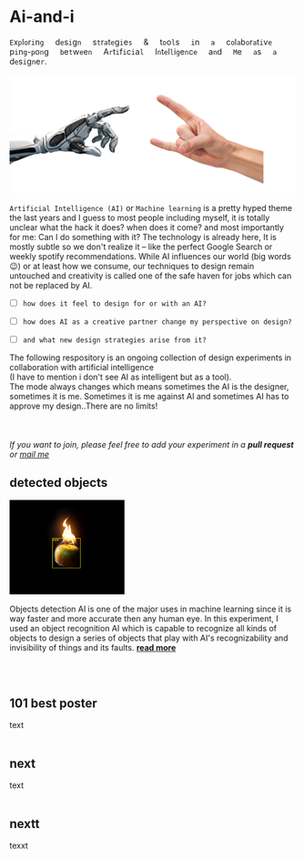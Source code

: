 # Ai-and-i

`E`x`p`l`o`r`i`n`g` &nbsp; &nbsp; d`e`s`i`g`n` &nbsp; &nbsp; s`t`r`a`t`e`g`i`e`s` &nbsp; &nbsp; &amp; &nbsp; &nbsp; t`o`o`l`s &nbsp; &nbsp; `i`n &nbsp; &nbsp; `a` &nbsp; &nbsp; c`o`l`a`b`o`r`a`t`i`v`e` &nbsp; &nbsp; p`i`n`g`-`p`o`n`g &nbsp; &nbsp; `b`e`t`w`e`e`n` &nbsp; &nbsp; A`r`t`i`f`i`c`i`a`l` &nbsp; &nbsp;  I`n`t`e`l`l`i`g`e`n`c`e` &nbsp; &nbsp; a`n`d &nbsp; &nbsp; `M`e &nbsp; &nbsp; `a`s &nbsp; &nbsp; `a` &nbsp; &nbsp; d`e`s`i`g`n`e`r`.

![ai and i](img/robot-metal-hand.jpg)

`Artificial Intelligence (AI)` or `Machine learning` is a pretty hyped theme the last years and I guess to most people including myself, it is totally unclear what the hack it does? when does it come? and most importantly for me: Can I do something with it?
The technology is already here, It is mostly subtle so we don't realize it – like the perfect Google Search or weekly spotify recommendations. While AI influences our world (big words 😉) or at least how we consume, our techniques to design remain untouched and creativity is called one of the safe haven for jobs which can not be replaced by AI.
  
  - [ ] `how does it feel to design for or with an AI?`
  - [ ] `how does AI as a creative partner change my perspective on design?` 
  - [ ] `and what new design strategies arise from it?`


The following respository is an ongoing collection of design experiments in collaboration with artificial intelligence  
(I have to mention i don't see AI as intelligent but as a tool).  
The mode always changes which means sometimes the AI is the designer, sometimes it is me. Sometimes it is me against AI and sometimes AI has to approve my design..There are no limits!  
<br>
<br>  
*If you want to join, please feel free to add your experiment in a **pull request** or [mail me](mailto:ciao@pl80.cc?subject=[GitHub]AI%20and%20I)*

## detected objects
<img src="img/real-apple-png.png" width="40%">  

Objects detection AI is one of the major uses in machine learning since it is way faster and more accurate then any human eye. In this experiment, I used an object recognition AI which is capable to recognize all kinds of objects to design a series of objects that play with AI's recognizability and invisibility of things and its faults. [**read more**](detected-objects/README.md)  

<br>
<br>

## 101 best poster
text 
<br>
<br>

## next
text
<br>
<br>

## nextt
texxt
